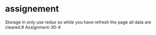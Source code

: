 # assignement

Storage in only use redux so while you have refresh the page all data are cleared.#   A s s i g n m e n t - 3 0 - 4  
 